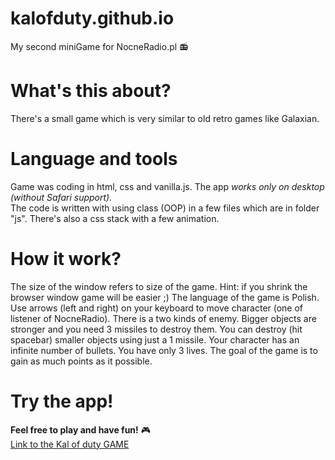 # kalofduty.github.io
My second miniGame for NocneRadio.pl 📻
<br />

# What's this about?
There's a small game which is very similar to old retro games like Galaxian.
<br />
# Language and tools
Game was coding in html, css and vanilla.js. The app *works only on desktop (without Safari support).*
<br />
The code is written with using class (OOP) in a few files which are in folder "js".
There's also a css stack with a few animation.
<br />
# How it work?
The size of the window refers to size of the game. Hint: if you shrink the browser window game will be easier ;) 
The language of the game is Polish. Use arrows (left and right) on your keyboard to move character (one of listener of NocneRadio).
There is a two kinds of enemy. Bigger objects are stronger and you need 3 missiles to destroy them. You can destroy (hit spacebar) smaller objects using just a 1 missile. 
Your character has an infinite number of bullets.
You have only 3 lives. The goal of the game is to gain as much points as it possible.
<br />
# Try the app!
**Feel free to play and have fun!** 🎮
<br />
[Link to the Kal of duty GAME](https://elegant-hoover-5286e5.netlify.app/) 




